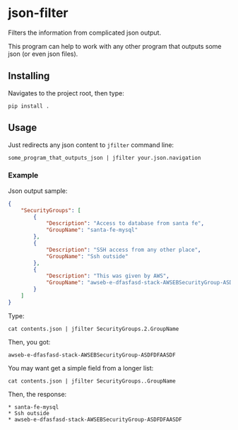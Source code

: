 # json-filter

Filters the information from complicated json output.

This program can help to work with any other program that outputs some json (or even json files).

## Installing
Navigates to the project root, then type:
```
pip install .
```

## Usage

Just redirects any json content to `jfilter` command line:

```
some_program_that_outputs_json | jfilter your.json.navigation
```

### Example

Json output sample:

```json
{
    "SecurityGroups": [
        {
            "Description": "Access to database from santa fe",
            "GroupName": "santa-fe-mysql"
        },
        {
            "Description": "SSH access from any other place",
            "GroupName": "Ssh outside"
        },
        {
            "Description": "This was given by AWS",
            "GroupName": "awseb-e-dfasfasd-stack-AWSEBSecurityGroup-ASDFDFAASDF"
        }
    ]
}
```

Type:
```
cat contents.json | jfilter SecurityGroups.2.GroupName
```

Then, you got:
```
awseb-e-dfasfasd-stack-AWSEBSecurityGroup-ASDFDFAASDF
```

You may want get a simple field from a longer list:
```
cat contents.json | jfilter SecurityGroups..GroupName
```

Then, the response:
```
* santa-fe-mysql
* Ssh outside
* awseb-e-dfasfasd-stack-AWSEBSecurityGroup-ASDFDFAASDF
```
